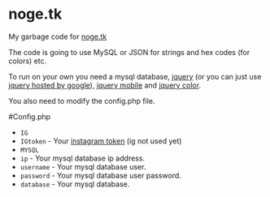 ﻿# noge.tk

My garbage code for [noge.tk](http://noge.tk)

The code is going to use MySQL or JSON for strings and hex codes (for colors) etc.

To run on your own you need a mysql database, [jquery](https://jquery.com/) (or you can just use [jquery hosted by google](https://developers.google.com/speed/libraries/)), [jquery mobile](https://jquerymobile.com/) and [jquery color](https://github.com/jquery/jquery-color).

You also need to modify the config.php file.

#Config.php

- `IG`
- `IGtoken` - Your [instagram token](http://instagram.pixelunion.net)
	(ig not used yet)
- `MYSQL`
- `ip` - Your mysql database ip address.
- `username` - Your mysql database user.
- `password` - Your mysql database user password.
- `database` - Your mysql database.

